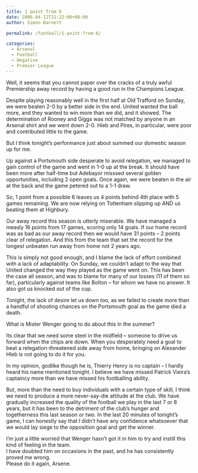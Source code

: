```yaml
---
title: 1 point from 6
date: 2006-04-12T21:22:00+00:00
author: Simon Barnett

permalink: /football/1-point-from-6/

categories:
  - Arsenal
  - Football
  - Negative
  - Premier League
---
```

Well, it seems that you cannot paper over the cracks of a truly awful Premiership away record by having a good run in the Champions League.

Despite playing reasonably well in the first half at Old Trafford on Sunday, we were beaten 2-0 by a better side in the end. United wanted the ball more, and they wanted to win more than we did, and it showed. The determination of Rooney and Giggs was not matched by anyone in an Arsenal shirt and we went down 2-0. Hleb and Pires, in particular, were poor and contributed little to the game.

But I think tonight&#8217;s performance just about summed our domestic season up for me.

Up against a Portsmouth side desperate to avoid relegation, we managed to gain control of the game and went in 1-0 up at the break. It should have been more after half-time but Adebayor misssed several golden opportunities, including 2 open goals. Once again, we were beaten in the air at the back and the game petered out to a 1-1 draw.

So, 1 point from a possible 6 leaves us 4 points behind 4th place with 5 games remaining. We are now relying on Tottenham slipping up AND us beating them at Highbury.

Our away record this season is utterly miserable. We have managed a measly 16 points from 17 games, scoring only 14 goals. If our home record was as bad as our away record then we would have 31 points &#8211; 2 points clear of relegation. And this from the team that set the record for the longest unbeaten run away from home not 2 years ago.

This is simply not good enough, and I blame the lack of effort combined with a lack of adaptability. On Sunday, we couldn&#8217;t adapt to the way that United changed the way they played as the game went on. This has been the case all season, and was to blame for many of our losses (11 of them so far), particularly against teams like Bolton &#8211; for whom we have no answer. It also got us knocked out of the cup.

Tonight, the lack of desire let us down too, as we failed to create more than a handful of shooting chances on the Portsmouth goal as the game died a death.

What is Mister Wenger going to do about this in the summer?

Its clear that we need some steel in the midfield &#8211; someone to drive us forward when the chips are down. When you desperately need a goal to beat a relegation-threatened side away from home, bringing on Alexander Hleb is not going to do it for you.

In my opinion, godlike though he is, Thierry Henry is no captain &#8211; I hardly heard his name mentioned tonight. I believe we have missed Patrick Vieira&#8217;s captaincy more than we have missed his footballing ability.

But, more than the need to buy individuals with a certain type of skill, I think we need to produce a more never-say-die attitude at the club. We have gradually increased the quality of the football we play in the last 7 or 8 years, but it has been to the detriment of the club&#8217;s hunger and togetherness this last season or two. In the last 20 minutes of tonight&#8217;s game, I can honestly say that I didn&#8217;t have any confidence whatsoever that we would lay siege to the opposition goal and get the winner.

I&#8217;m just a little worried that Wenger hasn&#8217;t got it in him to try and instill this kind of feeling in the team.  
I have doubted him on occasions in the past, and he has consistently proved me wrong.  
Please do it again, Arsene.
